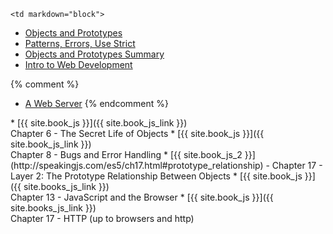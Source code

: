 	<td markdown="block">
* [Objects and Prototypes](slides/05/prototypes.html)
* [Patterns, Errors, Use Strict](slides/05/patterns-errors-strict.html)
* [Objects and Prototypes Summary](slides/05/objects-review.html)
* [Intro to Web Development](slides/05/web.html)

{% comment %}
* [A Web Server](slides/05/server.html)
{% endcomment %}

</td>
	<td markdown="block">
* [{{ site.book_js }}]({{ site.book_js_link }}) <br> Chapter 6 - The Secret Life of Objects
* [{{ site.book_js }}]({{ site.book_js_link }}) <br> Chapter 8 - Bugs and Error Handling 
* [{{ site.book_js_2 }}](http://speakingjs.com/es5/ch17.html#prototype_relationship) - Chapter 17 -  Layer 2: The Prototype Relationship Between Objects
* [{{ site.book_js }}]({{ site.books_js_link }}) <br> Chapter 13 - JavaScript and the Browser
* [{{ site.book_js }}]({{ site.books_js_link }}) <br> Chapter 17 - HTTP (up to browsers and http)
</td>
	<td markdown="block">
</td>
